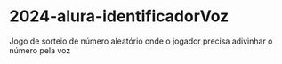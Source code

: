 # 2024-alura-identificadorVoz
Jogo de sorteio de número aleatório onde o jogador precisa adivinhar o número pela voz
